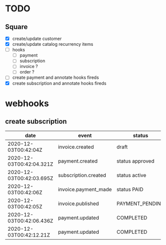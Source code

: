 # TODO

## Square

- [x] create/update customer
- [x] create/update catalog recurrency items
- [ ] hooks
  - [ ] payment
  - [ ] subscription
  - [ ] invoice ?
  - [ ] order ?

- [ ] create payment and annotate hooks fireds
- [x] create subscription and annotate hooks fireds

# webhooks

## create subscription

| date                     | event                | status          |
|--------------------------|----------------------|-----------------|
| 2020-12-03T00:42:04Z     | invoice.created      | draft           |
| 2020-12-03T00:42:04.321Z | payment.created      | status approved |
| 2020-12-03T00:42:03.695Z | subscription.created | status active   |
| 2020-12-03T00:42:06Z     | invoice.payment_made | status PAID     |
|2020-12-03T00:42:05Z|invoice.published|PAYMENT_PENDING|
|2020-12-03T00:42:06.436Z|payment.updated|COMPLETED|
|2020-12-03T00:42:12.21Z|payment.updated|COMPLETED|

